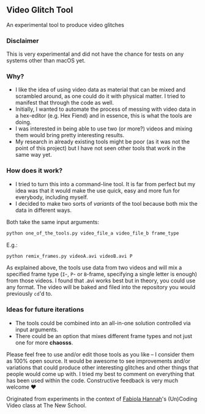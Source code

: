 ## Video Glitch Tool
An experimental tool to produce video glitches

### Disclaimer
This is very experimental and did not have the chance for tests on any systems other than macOS yet.

### Why?
+ I like the idea of using video data as material that can be mixed and scrambled around, as one could do it with physical matter. I tried to manifest that through the code as well.
+ Initially, I wanted to automate the process of messing with video data in a hex-editor (e.g. Hex Fiend) and in essence, this is what the tools are doing.
+ I was interested in being able to use two (or more?) videos and mixing them would bring pretty interesting results.
+ My research in already existing tools might be poor (as it was not the point of this project) but I have not seen other tools that work in the same way yet.

### How does it work?
+ I tried to turn this into a command-line tool. It is far from perfect but my idea was that it would make the use quick, easy and more fun for everybody, including myself.
+ I decided to make two sorts of *variants* of the tool because both mix the data in different ways.

Both take the same input arguments:
```bash
python one_of_the_tools.py video_file_a video_file_b frame_type
```
E.g.:
```bash
python remix_frames.py videoA.avi videoB.avi P
```
As explained above, the tools use data from two videos and will mix a specified frame type (`I`-, `P`- or `B`-frame, specifying a single letter is enough) from those videos. I found that .avi works best but in theory, you could use any format.
The video will be baked and filed into the repository you would previously `cd`'d to.

### Ideas for future iterations
+ The tools could be combined into an all-in-one solution controlled via input arguments.
+ There could be an option that mixes different frame types and not just one for more **chaosss**.

Please feel free to use and/or edit those tools as you like – I consider them as 100% open source. It would be awesome to see improvements and/or variations that could produce other interesting glitches and other things that people would come up with.
I tried my best to comment on everything that has been used within the code. Constructive feedback is very much welcome :heart:

Originated from experiments in the context of [Fabiola Hannah](http://fabiolahanna.com/)'s (Un)Coding Video class at The New School.

